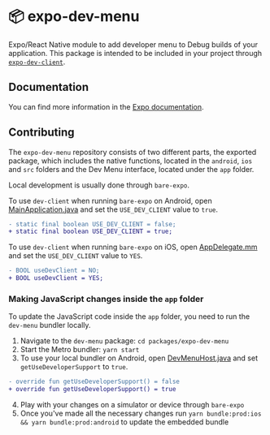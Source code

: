 # 📦 expo-dev-menu

Expo/React Native module to add developer menu to Debug builds of your application. This package is intended to be included in your project through [`expo-dev-client`](https://docs.expo.dev/develop/development-builds/introduction/#what-is-an-expo-dev-client).

## Documentation

You can find more information in the [Expo documentation](https://docs.expo.dev/develop/development-builds/introduction).

## Contributing

The `expo-dev-menu` repository consists of two different parts, the exported package, which includes the native functions, located in the `android`, `ios` and `src` folders and the Dev Menu interface, located under the `app` folder.

Local development is usually done through `bare-expo`.

To use `dev-client` when running `bare-expo` on Android, open [MainApplication.java](/apps/bare-expo/android/app/src/main/java/dev/expo/payments/MainApplication.java) and set the `USE_DEV_CLIENT` value to `true`.

```diff
- static final boolean USE_DEV_CLIENT = false;
+ static final boolean USE_DEV_CLIENT = true;
```

To use `dev-client` when running `bare-expo` on iOS, open [AppDelegate.mm](/apps/bare-expo/ios/BareExpo/AppDelegate.mm) and set the `USE_DEV_CLIENT` value to `YES`.

```diff
- BOOL useDevClient = NO;
+ BOOL useDevClient = YES;
```

### Making JavaScript changes inside the `app` folder

To update the JavaScript code inside the `app` folder, you need to run the `dev-menu` bundler locally.

1. Navigate to the `dev-menu` package: `cd packages/expo-dev-menu`
2. Start the Metro bundler: `yarn start`
3. To use your local bundler on Android, open [DevMenuHost.java](/packages/expo-dev-menu/android/src/debug/java/expo/modules/devmenu/DevMenuHost.kt) and set `getUseDeveloperSupport` to `true`.

```diff
- override fun getUseDeveloperSupport() = false
+ override fun getUseDeveloperSupport() = true
```

4. Play with your changes on a simulator or device through `bare-expo`
5. Once you've made all the necessary changes run `yarn bundle:prod:ios && yarn bundle:prod:android` to update the embedded bundle
